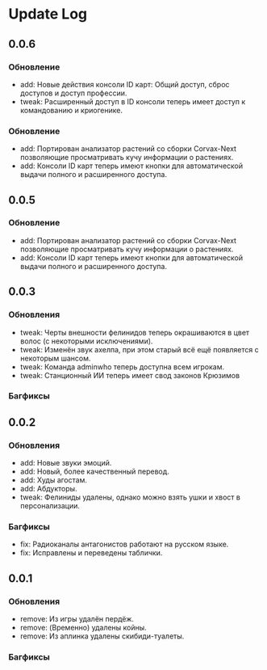 # Update Log

## 0.0.6
### Обновление
- add: Новые действия консоли ID карт: Общий доступ, сброс доступов и доступ профессии.
- tweak: Расширенный доступ в ID консоли теперь имеет доступ к командованию и криогенике.

### Обновление

- add: Портирован анализатор растений со сборки Corvax-Next позволяющие просматривать кучу информации о растениях.
- add: Консоли ID карт теперь имеют кнопки для автоматической выдачи полного и расширенного доступа.

## 0.0.5

### Обновление

- add: Портирован анализатор растений со сборки Corvax-Next позволяющие просматривать кучу информации о растениях.
- add: Консоли ID карт теперь имеют кнопки для автоматической выдачи полного и расширенного доступа.

## 0.0.3

### Обновления

- tweak: Черты внешности фелинидов теперь окрашиваются в цвет волос (с некоторыми исключениями).
- tweak: Изменён звук ахелпа, при этом старый всё ещё появляется с некоторым шансом.
- tweak: Команда adminwho теперь доступна всем игрокам.
- tweak: Станционный ИИ теперь имеет свод законов Крюзимов

### Багфиксы

## 0.0.2

### Обновления

- add: Новые звуки эмоций.
- add: Новый, более качественный перевод.
- add: Худы агостам.
- add: Абдукторы.
- tweak: Фелиниды удалены, однако можно взять ушки и хвост в персонализации.

### Багфиксы

- fix: Радиоканалы антагонистов работают на русском языке.
- fix: Исправлены и переведены таблички.

## 0.0.1

### Обновления

- remove: Из игры удалён пердёж.
- remove: (Временно) удалены койны.
- remove: Из аплинка удалены скибиди-туалеты.

### Багфиксы

